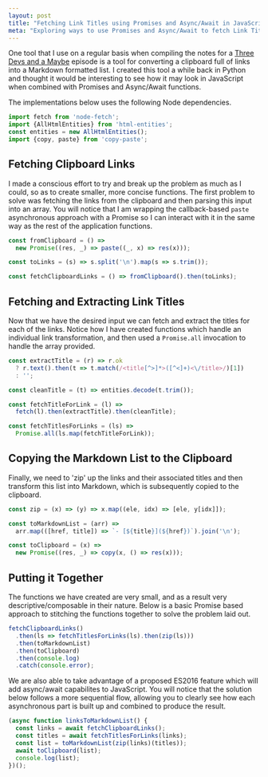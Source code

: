```yaml
---
layout: post
title: "Fetching Link Titles using Promises and Async/Await in JavaScript"
meta: "Exploring ways to use Promises and Async/Await to fetch Link Titles from the Clipboard"
---
```


One tool that I use on a regular basis when compiling the notes for a [Three Devs and a Maybe](http://threedevsandamaybe.com/) episode is a tool for converting a clipboard full of links into a Markdown formatted list.
I created this tool a while back in Python and thought it would be interesting to see how it may look in JavaScript when combined with Promises and Async/Await functions.
<!--more-->

The implementations below uses the following Node dependencies.

```js
import fetch from 'node-fetch';
import {AllHtmlEntities} from 'html-entities';
const entities = new AllHtmlEntities();
import {copy, paste} from 'copy-paste';
```

## Fetching Clipboard Links

I made a conscious effort to try and break up the problem as much as I could, so as to create smaller, more concise functions.
The first problem to solve was fetching the links from the clipboard and then parsing this input into an array.
You will notice that I am wrapping the callback-based `paste` asynchronous approach with a Promise so I can interact with it in the same way as the rest of the application functions.

```js
const fromClipboard = () =>
  new Promise((res, _) => paste((_, x) => res(x)));

const toLinks = (s) => s.split('\n').map(s => s.trim());

const fetchClipboardLinks = () => fromClipboard().then(toLinks);
```

## Fetching and Extracting Link Titles

Now that we have the desired input we can fetch and extract the titles for each of the links.
Notice how I have created functions which handle an individual link transformation, and then used a `Promise.all` invocation to handle the array provided.

```js
const extractTitle = (r) => r.ok
  ? r.text().then(t => t.match(/<title[^>]*>([^<]+)<\/title>/)[1])
  : '';

const cleanTitle = (t) => entities.decode(t.trim());

const fetchTitleForLink = (l) =>
  fetch(l).then(extractTitle).then(cleanTitle);

const fetchTitlesForLinks = (ls) =>
  Promise.all(ls.map(fetchTitleForLink));
```

## Copying the Markdown List to the Clipboard

Finally, we need to 'zip' up the links and their associated titles and then transform this list into Markdown, which is subsequently copied to the clipboard.

```js
const zip = (x) => (y) => x.map((ele, idx) => [ele, y[idx]]);

const toMarkdownList = (arr) =>
  arr.map(([href, title]) => `- [${title}](${href})`).join('\n');

const toClipboard = (x) =>
  new Promise((res, _) => copy(x, () => res(x)));
```

## Putting it Together

The functions we have created are very small, and as a result very descriptive/composable in their nature.
Below is a basic Promise based approach to stitching the functions together to solve the problem laid out.

```js
fetchClipboardLinks()
  .then(ls => fetchTitlesForLinks(ls).then(zip(ls)))
  .then(toMarkdownList)
  .then(toClipboard)
  .then(console.log)
  .catch(console.error);
```

We are also able to take advantage of a proposed ES2016 feature which will add async/await capabilites to JavaScript.
You will notice that the solution below follows a more sequential flow, allowing you to clearly see how each asynchronous part is built up and combined to produce the result.

```js
(async function linksToMarkdownList() {
  const links = await fetchClipboardLinks();
  const titles = await fetchTitlesForLinks(links);
  const list = toMarkdownList(zip(links)(titles));
  await toClipboard(list);
  console.log(list);
})();
```
